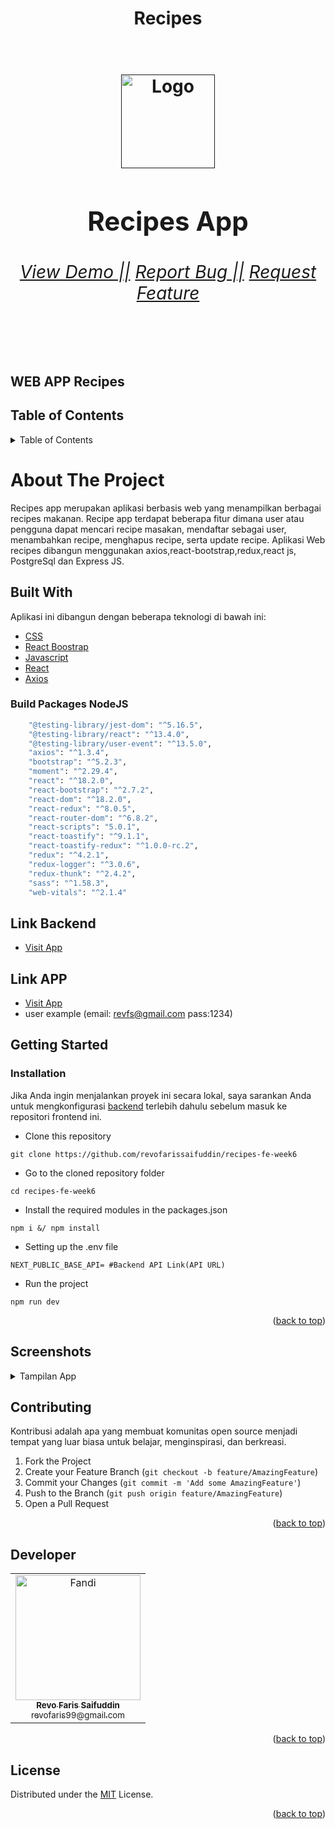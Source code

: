 <div>
    <h1 align="center">Recipes<h1>
    <br/>
    <div align="center">
        <a href="">
            <img src="https://drive.google.com/uc?export=view&id=10V1R2CRJ0F72Y-5GsztD5hhwyG7DMZ9z" alt="Logo" width="150px">
        </a>
        <h2>Recipes App</h2>
        <h6>
            <a href="https://recipes-fe-week6.vercel.app/home">View Demo ||</a>
            <a href="https://github.com/revofarissaifuddin/recipes-fe-week6/issues">Report Bug ||</a>
            <a href="https://github.com/revofarissaifuddin/recipes-fe-week6/issues">Request Feature</a>
        </h6>
    </div>
</div>

<br/>

## WEB APP Recipes
## Table of Contents

<details>
  <summary>Table of Contents</summary>
  <ol>
    <li>
      <a href="#about-the-project">About The Project</a>
      <ul>
        <li><a href="#built-with">Built With</a></li>
        <li><a href="#build-packages-nodejs">Build Packages NodeJS</a></li>
        <li><a href="#link-backend">Link Backend</a></li>
        <li><a href="#link-app">Link APP</a></li>
      </ul>
    </li>
    <li>
      <a href="#getting-started">Getting Started</a>
      <ul>
        <li><a href="#installation">Installation</a></li>
      </ul>
    </li>
    <li><a href="#screenshots">Screenshots</a></li>
    <li><a href="#contributing">Contributing</a></li>
    <li><a href="#developer">Developer</a></li>
    <li><a href="#license">License</a></li>
  </ol>
</details>

# About The Project

Recipes app merupakan aplikasi berbasis web yang menampilkan berbagai recipes makanan. Recipe app terdapat beberapa fitur dimana user atau pengguna dapat mencari recipe masakan, mendaftar sebagai user, menambahkan recipe, menghapus recipe, serta update recipe. Aplikasi Web recipes dibangun menggunakan axios,react-bootstrap,redux,react js, PostgreSql dan Express JS.

## Built With
Aplikasi ini dibangun dengan beberapa teknologi di bawah ini:
- [CSS](https://developer.mozilla.org/en-US/docs/Web/CSS)
- [React Boostrap](https://react-bootstrap.github.io/)
- [Javascript](https://www.javascript.com/)
- [React](https://reactjs.org/)
- [Axios](https://axios-http.com/)

### Build Packages NodeJS

```bash
    "@testing-library/jest-dom": "^5.16.5",
    "@testing-library/react": "^13.4.0",
    "@testing-library/user-event": "^13.5.0",
    "axios": "^1.3.4",
    "bootstrap": "^5.2.3",
    "moment": "^2.29.4",
    "react": "^18.2.0",
    "react-bootstrap": "^2.7.2",
    "react-dom": "^18.2.0",
    "react-redux": "^8.0.5",
    "react-router-dom": "^6.8.2",
    "react-scripts": "5.0.1",
    "react-toastify": "^9.1.1",
    "react-toastify-redux": "^1.0.0-rc.2",
    "redux": "^4.2.1",
    "redux-logger": "^3.0.6",
    "redux-thunk": "^2.4.2",
    "sass": "^1.58.3",
    "web-vitals": "^2.1.4"
```

## Link Backend
- [Visit App](https://github.com/revofarissaifuddin/pijar_Backend_TG_Week3Backup)
## Link APP

- [Visit App](https://recipes-fe-week6.vercel.app/home)
- user example (email: revfs@gmail.com pass:1234)

## Getting Started
### Installation
Jika Anda ingin menjalankan proyek ini secara lokal, saya sarankan Anda untuk mengkonfigurasi [backend](https://github.com/revofarissaifuddin/pijar_Backend_TG_Week3Backup) terlebih dahulu sebelum masuk ke repositori frontend ini.

- Clone this repository

```
git clone https://github.com/revofarissaifuddin/recipes-fe-week6
```

- Go to the cloned repository folder

```
cd recipes-fe-week6
```

- Install the required modules in the packages.json

```
npm i &/ npm install
```

- Setting up the .env file

```
NEXT_PUBLIC_BASE_API= #Backend API Link(API URL)
```

- Run the project
```
npm run dev
```

<p align="right">(<a href="#top">back to top</a>)</p>


## Screenshots

<details>
<summary>Tampilan App</summary>

## UI WEB Recipes

| Home Page                                                                                             | Search Page                                                                                           |
| ----------------------------------------------------------------------------------------------------- | ----------------------------------------------------------------------------------------------------- |
| <img src="https://drive.google.com/uc?export=view&id=1a3BNcFqwdTtCJxp5HpAf0wyrwpbAPfAo" width="450"/> | <img src="https://drive.google.com/uc?export=view&id=1nyHnT2WKE22C75UGuIyC7EzbqY7rv0FC" width="450"/> |

| Login Page                                                                                            | Regrister Page                                                                                        |
| ----------------------------------------------------------------------------------------------------- | ----------------------------------------------------------------------------------------------------- |
| <img src="https://drive.google.com/uc?export=view&id=16MgY_Hg32uzMFFfUy-phkytHiGJzn-nO" width="450"/> | <img src="https://drive.google.com/uc?export=view&id=14E8ZSb5ywG8Nx-k8Twxir5T7cu6-5hve" width="450"/> |

| Forgot Page                                                                                           | Add Menu Page                                                                                         |
| ----------------------------------------------------------------------------------------------------- | ----------------------------------------------------------------------------------------------------- |
| <img src="https://drive.google.com/uc?export=view&id=1eyVaF591am54EL-WDynoUFUtYRIl8a30" width="450"/> | <img src="https://drive.google.com/uc?export=view&id=1SY7khYwswjxh28S5YCKJ5frkV_spJfSu" width="450"/> |

| Edit Menu Page                                                                                        | Detail Menu Page                                                                                      |
| ----------------------------------------------------------------------------------------------------- | ----------------------------------------------------------------------------------------------------- |
| <img src="https://drive.google.com/uc?export=view&id=14wRFCzxtSeB5hSbBHK2k33BAxSQvnvOy" width="450"/> | <img src="https://drive.google.com/uc?export=view&id=1xSCN0HJvczh0_4a3r_vqp4wDJsfUF7SJ" width="450"/> |

| Profile Page                                                                                          | MyMenu Page                                                                                           |
| ----------------------------------------------------------------------------------------------------- | ----------------------------------------------------------------------------------------------------- |
| <img src="https://drive.google.com/uc?export=view&id=1JdvHhJTYMTFknVS-XKUmI9MZBnC9pFMp" width="450"/> | <img src="https://drive.google.com/uc?export=view&id=1qAaNOC7ai_0Ll3vPhdQulRjiqkhKz-go" width="450"/> |

</details>

## Contributing

Kontribusi adalah apa yang membuat komunitas open source menjadi tempat yang luar biasa untuk belajar, menginspirasi, dan berkreasi.

1. Fork the Project
2. Create your Feature Branch (`git checkout -b feature/AmazingFeature`)
3. Commit your Changes (`git commit -m 'Add some AmazingFeature'`)
4. Push to the Branch (`git push origin feature/AmazingFeature`)
5. Open a Pull Request

<p align="right">(<a href="#top">back to top</a>)</p>

## Developer

<center>
  <table>
    <tr>
      <td align="center">
        <a href="https://github.com/revofarissaifuddin">
          <img width="200" src="https://drive.google.com/uc?export=view&id=1mkarUQzmqBSWD9t5uZQS3iqR3apOzLXF" alt="Fandi"><br/>
          <sub><b>Revo Faris Saifuddin</b></sub> <br/>
          <sub>revofaris99@gmail.com</sub>
        </a>
      </td>
  </table>
</center>

<p align="right">(<a href="#top">back to top</a>)</p>

## License

Distributed under the [MIT](/LICENSE) License.

<p align="right">(<a href="#top">back to top</a>)</p>

